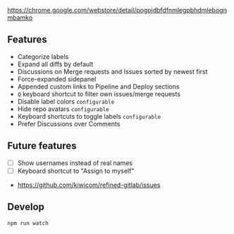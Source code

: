 https://chrome.google.com/webstore/detail/pogpjdbfdfnmlegpbhdmlebognmbamko

## Features

* Categorize labels
* Expand all diffs by default
* Discussions on Merge requests and Issues sorted by newest first
* Force-expanded sidepanel
* Appended custom links to Pipeline and Deploy sections
* `Q` keyboard shortcut to filter own issues/merge requests
* Disable label colors `configurable`
* Hide repo avatars `configurable`
* Keyboard shortcuts to toggle labels `configurable`
* Prefer Discussions over Comments

## Future features
* [ ] Show usernames instead of real names
* [ ] Keyboard shortcut to "Assign to myself"
* <https://github.com/kiwicom/refined-gitlab/issues>

## Develop

```
npm run watch
```
